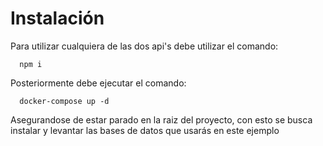 # Instalación

Para utilizar cualquiera de las dos api's debe utilizar el comando:

```
  npm i
```

Posteriormente debe ejecutar el comando:

```
  docker-compose up -d
```

Asegurandose de estar parado en la raiz del proyecto, con esto se busca instalar y levantar las bases de datos que usarás en este ejemplo